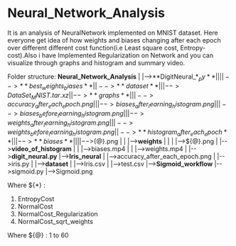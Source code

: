 # Neural_Network_Analysis
It is an analysis of NeuralNetwork implemented on MNIST dataset. Here everyone get idea of how weights and biases changing after each epoch over different different cost function(i.e Least square cost, Entropy-cost).Also i have Implemented Regularization on Network and you can visualize through graphs and histogram and summary video.

Folder structure:
  **Neural_Network_Analysis**
    |
    |-->**DigitNeural_${*}_py**
    |     |
    |     |-->**best_weights_biases**
    |     |-->**dataset**
    |     |     |-->DataSet_MNIST.tar.xz
    |     |-->**graphs**
    |     |     |-->accuracy_after_each_epoch.png
    |     |     |-->biases_after_learning_histogram.png
    |     |     |-->biases_before_learning_histogram.png
    |     |     |-->weights_after_learning_histogram.png
    |     |     |-->weights_before_learning_histogram.png
    |     |-->**histogram_after_each_epoch**
    |     |     |-->**biases**
    |     |     |     |-->${@}.png
    |     |     |-->**weights**
    |     |     |     |-->${@}.png
    |     |-->**video_of_histogram**
    |     |     |-->biases.mp4
    |     |     |-->weights.mp4
    |     |-->**digit_neural.py**
    |-->**Iris_neural**
    |     |-->accuracy_after_each_epoch.png
    |     |-->iris.py
    |     |-->**dataset**
    |           |-->Iris.csv
    |           |-->test.csv
    |-->**Sigmoid_workflow**
          |-->sigmoid.py
          |-->Sigmoid.png
          
    
    
Where ${*} :
  1)  EntropyCost
  2)  NormalCost
  3)  NormalCost_Regularization
  4)  NormalCost_sqrt_weights
  
Where ${@} : 1 to 60


  
    
